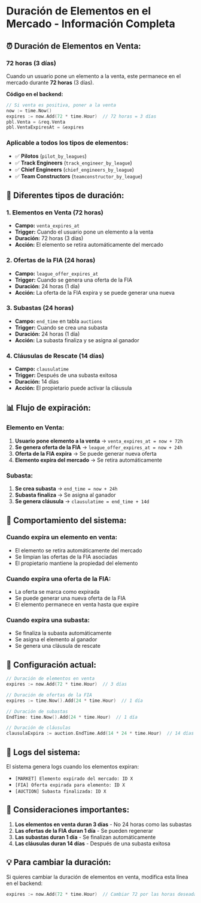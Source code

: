 # Duración de Elementos en el Mercado - Información Completa

## ⏰ **Duración de Elementos en Venta:**

### **72 horas (3 días)**
Cuando un usuario pone un elemento a la venta, este permanece en el mercado durante **72 horas** (3 días).

**Código en el backend:**
```go
// Si venta es positiva, poner a la venta
now := time.Now()
expires := now.Add(72 * time.Hour)  // 72 horas = 3 días
pbl.Venta = &req.Venta
pbl.VentaExpiresAt = &expires
```

### **Aplicable a todos los tipos de elementos:**
- ✅ **Pilotos** (`pilot_by_leagues`)
- ✅ **Track Engineers** (`track_engineer_by_league`)
- ✅ **Chief Engineers** (`chief_engineers_by_league`)
- ✅ **Team Constructors** (`teamconstructor_by_league`)

## 🔄 **Diferentes tipos de duración:**

### 1. **Elementos en Venta (72 horas)**
- **Campo:** `venta_expires_at`
- **Trigger:** Cuando el usuario pone un elemento a la venta
- **Duración:** 72 horas (3 días)
- **Acción:** El elemento se retira automáticamente del mercado

### 2. **Ofertas de la FIA (24 horas)**
- **Campo:** `league_offer_expires_at`
- **Trigger:** Cuando se genera una oferta de la FIA
- **Duración:** 24 horas (1 día)
- **Acción:** La oferta de la FIA expira y se puede generar una nueva

### 3. **Subastas (24 horas)**
- **Campo:** `end_time` en tabla `auctions`
- **Trigger:** Cuando se crea una subasta
- **Duración:** 24 horas (1 día)
- **Acción:** La subasta finaliza y se asigna al ganador

### 4. **Cláusulas de Rescate (14 días)**
- **Campo:** `clausulatime`
- **Trigger:** Después de una subasta exitosa
- **Duración:** 14 días
- **Acción:** El propietario puede activar la cláusula

## 📊 **Flujo de expiración:**

### **Elemento en Venta:**
1. **Usuario pone elemento a la venta** → `venta_expires_at = now + 72h`
2. **Se genera oferta de la FIA** → `league_offer_expires_at = now + 24h`
3. **Oferta de la FIA expira** → Se puede generar nueva oferta
4. **Elemento expira del mercado** → Se retira automáticamente

### **Subasta:**
1. **Se crea subasta** → `end_time = now + 24h`
2. **Subasta finaliza** → Se asigna al ganador
3. **Se genera cláusula** → `clausulatime = end_time + 14d`

## 🎯 **Comportamiento del sistema:**

### **Cuando expira un elemento en venta:**
- El elemento se retira automáticamente del mercado
- Se limpian las ofertas de la FIA asociadas
- El propietario mantiene la propiedad del elemento

### **Cuando expira una oferta de la FIA:**
- La oferta se marca como expirada
- Se puede generar una nueva oferta de la FIA
- El elemento permanece en venta hasta que expire

### **Cuando expira una subasta:**
- Se finaliza la subasta automáticamente
- Se asigna el elemento al ganador
- Se genera una cláusula de rescate

## 🔧 **Configuración actual:**

```go
// Duración de elementos en venta
expires := now.Add(72 * time.Hour)  // 3 días

// Duración de ofertas de la FIA
expires := time.Now().Add(24 * time.Hour)  // 1 día

// Duración de subastas
EndTime: time.Now().Add(24 * time.Hour)  // 1 día

// Duración de cláusulas
clausulaExpira := auction.EndTime.Add(14 * 24 * time.Hour)  // 14 días
```

## 📝 **Logs del sistema:**

El sistema genera logs cuando los elementos expiran:
- `[MARKET] Elemento expirado del mercado: ID X`
- `[FIA] Oferta expirada para elemento: ID X`
- `[AUCTION] Subasta finalizada: ID X`

## 🚨 **Consideraciones importantes:**

1. **Los elementos en venta duran 3 días** - No 24 horas como las subastas
2. **Las ofertas de la FIA duran 1 día** - Se pueden regenerar
3. **Las subastas duran 1 día** - Se finalizan automáticamente
4. **Las cláusulas duran 14 días** - Después de una subasta exitosa

## 💡 **Para cambiar la duración:**

Si quieres cambiar la duración de elementos en venta, modifica esta línea en el backend:
```go
expires := now.Add(72 * time.Hour)  // Cambiar 72 por las horas deseadas
``` 